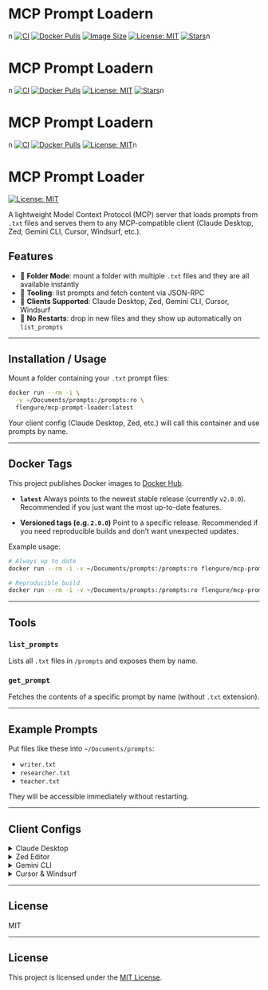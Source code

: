 # MCP Prompt Loadern
n
[![CI](https://github.com/flengure/mcp-prompt-loader/actions/workflows/release-docker.yml/badge.svg)](https://github.com/flengure/mcp-prompt-loader/actions/workflows/release-docker.yml)
 [![Docker Pulls](https://img.shields.io/docker/pulls/flengure/mcp-prompt-loader.svg)](https://hub.docker.com/r/flengure/mcp-prompt-loader)
 [![Image Size](https://img.shields.io/docker/image-size/flengure/mcp-prompt-loader/latest)](https://hub.docker.com/r/flengure/mcp-prompt-loader)
 [![License: MIT](https://img.shields.io/badge/License-MIT-yellow.svg)](LICENSE)
 [![Stars](https://img.shields.io/github/stars/flengure/mcp-prompt-loader?style=social)](https://github.com/flengure/mcp-prompt-loader/stargazers)n
# MCP Prompt Loadern
n
[![CI](https://github.com/flengure/mcp-prompt-loader/actions/workflows/release-docker.yml/badge.svg)](https://github.com/flengure/mcp-prompt-loader/actions/workflows/release-docker.yml)
 [![Docker Pulls](https://img.shields.io/docker/pulls/flengure/mcp-prompt-loader.svg)](https://hub.docker.com/r/flengure/mcp-prompt-loader)
 [![License: MIT](https://img.shields.io/badge/License-MIT-yellow.svg)](LICENSE)
 [![Stars](https://img.shields.io/github/stars/flengure/mcp-prompt-loader?style=social)](https://github.com/flengure/mcp-prompt-loader/stargazers)n
# MCP Prompt Loadern
n
[![CI](https://github.com/flengure/mcp-prompt-loader/actions/workflows/release-docker.yml/badge.svg)](https://github.com/flengure/mcp-prompt-loader/actions/workflows/release-docker.yml)
 [![Docker Pulls](https://img.shields.io/docker/pulls/flengure/mcp-prompt-loader.svg)](https://hub.docker.com/r/flengure/mcp-prompt-loader)
 [![License: MIT](https://img.shields.io/badge/License-MIT-yellow.svg)](LICENSE)n
# MCP Prompt Loader
[![License: MIT](https://img.shields.io/badge/License-MIT-yellow.svg)](LICENSE)

A lightweight Model Context Protocol (MCP) server that loads prompts from `.txt` files and serves them to any MCP-compatible client (Claude Desktop, Zed, Gemini CLI, Cursor, Windsurf, etc.).

## Features
- 🔹 **Folder Mode**: mount a folder with multiple `.txt` files and they are all available instantly
- 🔹 **Tooling**: list prompts and fetch content via JSON-RPC
- 🔹 **Clients Supported**: Claude Desktop, Zed, Gemini CLI, Cursor, Windsurf
- 🔹 **No Restarts**: drop in new files and they show up automatically on `list_prompts`

---

## Installation / Usage

Mount a folder containing your `.txt` prompt files:

```bash
docker run --rm -i \
  -v ~/Documents/prompts:/prompts:ro \
  flengure/mcp-prompt-loader:latest
```

Your client config (Claude Desktop, Zed, etc.) will call this container and use prompts by name.

---

## Docker Tags

This project publishes Docker images to [Docker Hub](https://hub.docker.com/r/flengure/mcp-prompt-loader).

- **`latest`**
  Always points to the newest stable release (currently `v2.0.0`).
  Recommended if you just want the most up-to-date features.

- **Versioned tags (e.g. `2.0.0`)**
  Point to a specific release.
  Recommended if you need reproducible builds and don’t want unexpected updates.

Example usage:

```bash
# Always up to date
docker run --rm -i -v ~/Documents/prompts:/prompts:ro flengure/mcp-prompt-loader:latest

# Reproducible build
docker run --rm -i -v ~/Documents/prompts:/prompts:ro flengure/mcp-prompt-loader:2.0.0
```

---

## Tools

### `list_prompts`
Lists all `.txt` files in `/prompts` and exposes them by name.

### `get_prompt`
Fetches the contents of a specific prompt by name (without `.txt` extension).

---

## Example Prompts

Put files like these into `~/Documents/prompts`:

- `writer.txt`
- `researcher.txt`
- `teacher.txt`

They will be accessible immediately without restarting.

---

## Client Configs

<details>
<summary>Claude Desktop</summary>

```json
{
  "mcpServers": {
    "prompts: Folder": {
      "type": "stdio",
      "command": "docker",
      "args": [
        "run",
        "--rm",
        "-i",
        "-v",
        "/Users/you/Documents/prompts:/prompts:ro",
        "flengure/mcp-prompt-loader:latest"
      ]
    }
  }
}
```
</details>

<details>
<summary>Zed Editor</summary>

```json
{
  "context_servers": {
    "prompts: Folder": {
      "source": "custom",
      "command": "docker",
      "args": [
        "run",
        "--rm",
        "-i",
        "-v",
        "/Users/you/Documents/prompts:/prompts:ro",
        "flengure/mcp-prompt-loader:latest"
      ]
    }
  }
}
```
</details>

<details>
<summary>Gemini CLI</summary>

```json
{
  "mcpServers": {
    "prompts: Folder": {
      "type": "stdio",
      "command": "docker",
      "args": [
        "run",
        "--rm",
        "-i",
        "-v",
        "/Users/you/Documents/prompts:/prompts:ro",
        "flengure/mcp-prompt-loader:latest"
      ]
    }
  }
}
```
</details>

<details>
<summary>Cursor & Windsurf</summary>

Same as above — use `"mcpServers"` with the same docker run arguments.
</details>

---

## License

MIT

---

## License

This project is licensed under the [MIT License](LICENSE).
